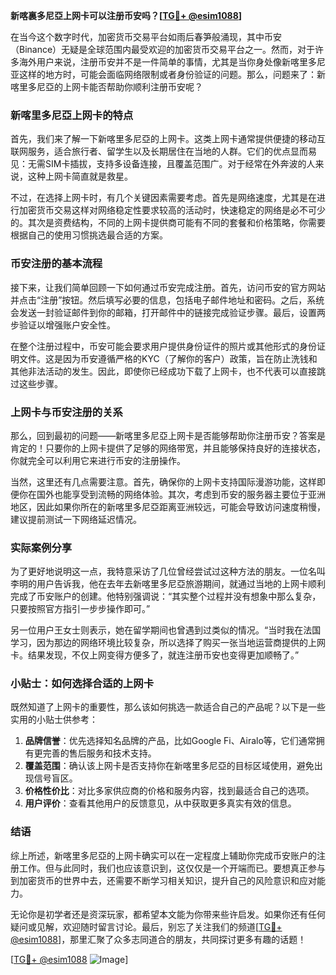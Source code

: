 **新喀裏多尼亞上网卡可以注册币安吗？[[TG💪+ @esim1088](https://t.me/s/esim1088)]**

在当今这个数字时代，加密货币交易平台如雨后春笋般涌现，其中币安（Binance）无疑是全球范围内最受欢迎的加密货币交易平台之一。然而，对于许多海外用户来说，注册币安并不是一件简单的事情，尤其是当你身处像新喀里多尼亚这样的地方时，可能会面临网络限制或者身份验证的问题。那么，问题来了：新喀里多尼亞的上网卡能否帮助你顺利注册币安呢？

### 新喀里多尼亞上网卡的特点

首先，我们来了解一下新喀里多尼亞的上网卡。这类上网卡通常提供便捷的移动互联网服务，适合旅行者、留学生以及长期居住在当地的人群。它们的优点显而易见：无需SIM卡插拔，支持多设备连接，且覆盖范围广。对于经常在外奔波的人来说，这种上网卡简直就是救星。

不过，在选择上网卡时，有几个关键因素需要考虑。首先是网络速度，尤其是在进行加密货币交易这样对网络稳定性要求较高的活动时，快速稳定的网络是必不可少的。其次是资费结构，不同的上网卡提供商可能有不同的套餐和价格策略，你需要根据自己的使用习惯挑选最合适的方案。

### 币安注册的基本流程

接下来，让我们简单回顾一下如何通过币安完成注册。首先，访问币安的官方网站并点击“注册”按钮。然后填写必要的信息，包括电子邮件地址和密码。之后，系统会发送一封验证邮件到你的邮箱，打开邮件中的链接完成验证步骤。最后，设置两步验证以增强账户安全性。

在整个注册过程中，币安可能会要求用户提供身份证件的照片或其他形式的身份证明文件。这是因为币安遵循严格的KYC（了解你的客户）政策，旨在防止洗钱和其他非法活动的发生。因此，即使你已经成功下载了上网卡，也不代表可以直接跳过这些步骤。

### 上网卡与币安注册的关系

那么，回到最初的问题——新喀里多尼亞上网卡是否能够帮助你注册币安？答案是肯定的！只要你的上网卡提供了足够的网络带宽，并且能够保持良好的连接状态，你就完全可以利用它来进行币安的注册操作。

当然，这里还有几点需要注意。首先，确保你的上网卡支持国际漫游功能，这样即便你在国外也能享受到流畅的网络体验。其次，考虑到币安的服务器主要位于亚洲地区，因此如果你所在的新喀里多尼亞距离亚洲较远，可能会导致访问速度稍慢，建议提前测试一下网络延迟情况。

### 实际案例分享

为了更好地说明这一点，我特意采访了几位曾经尝试过这种方法的朋友。一位名叫李明的用户告诉我，他在去年去新喀里多尼亞旅游期间，就通过当地的上网卡顺利完成了币安账户的创建。他特别强调说：“其实整个过程并没有想象中那么复杂，只要按照官方指引一步步操作即可。”

另一位用户王女士则表示，她在留学期间也曾遇到过类似的情况。“当时我在法国学习，因为那边的网络环境比较复杂，所以选择了购买一张当地运营商提供的上网卡。结果发现，不仅上网变得方便多了，就连注册币安也变得更加顺畅了。”

### 小贴士：如何选择合适的上网卡

既然知道了上网卡的重要性，那么该如何挑选一款适合自己的产品呢？以下是一些实用的小贴士供参考：

1. **品牌信誉**：优先选择知名品牌的产品，比如Google Fi、Airalo等，它们通常拥有更完善的售后服务和技术支持。
2. **覆盖范围**：确认该上网卡是否支持你在新喀里多尼亞的目标区域使用，避免出现信号盲区。
3. **价格性价比**：对比多家供应商的价格和服务内容，找到最适合自己的选项。
4. **用户评价**：查看其他用户的反馈意见，从中获取更多真实有效的信息。

### 结语

综上所述，新喀里多尼亞的上网卡确实可以在一定程度上辅助你完成币安账户的注册工作。但与此同时，我们也应该意识到，这仅仅是一个开端而已。要想真正参与到加密货币的世界中去，还需要不断学习相关知识，提升自己的风险意识和应对能力。

无论你是初学者还是资深玩家，都希望本文能为你带来些许启发。如果你还有任何疑问或见解，欢迎随时留言讨论。最后，别忘了关注我们的频道[[TG💪+ @esim1088](https://t.me/s/esim1088)]，那里汇聚了众多志同道合的朋友，共同探讨更多有趣的话题！

[[TG💪+ @esim1088](https://t.me/s/esim1088) ![Image](https://i.postimg.cc/4NQfJmqS/Snipaste-2025-05-13-00-14-12.png)]